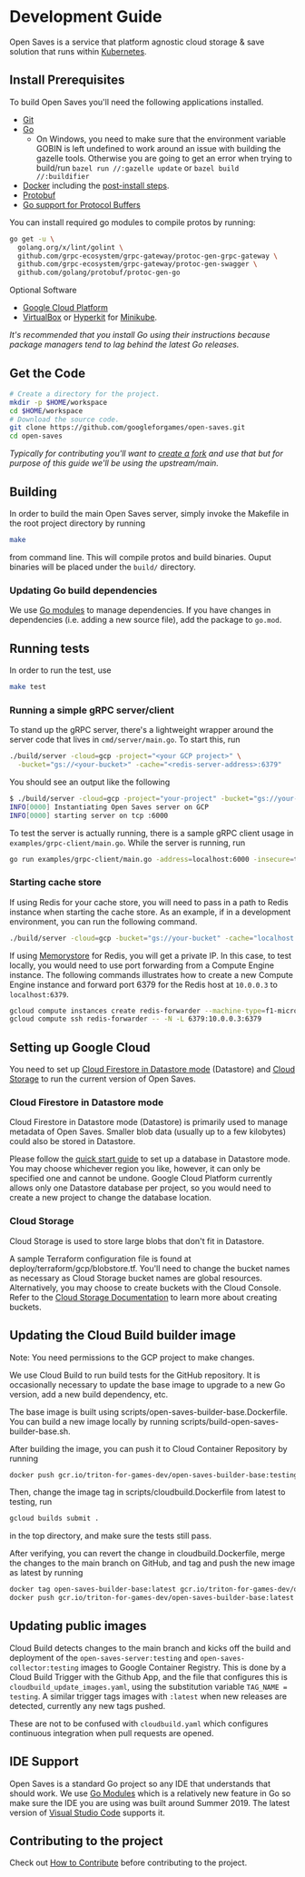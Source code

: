 # Development Guide

Open Saves is a service that platform agnostic cloud storage & save solution that
runs within [Kubernetes](https://kubernetes.io).

## Install Prerequisites

To build Open Saves you'll need the following applications installed.

- [Git](https://git-scm.com/downloads)
- [Go](https://golang.org/doc/install)
  - On Windows, you need to make sure that the environment variable GOBIN is left undefined to work around an issue with building the gazelle tools. Otherwise you are going to get an error when trying to build/run `bazel run //:gazelle update` or `bazel build //:buildifier`
- [Docker](https://docs.docker.com/install/) including the
  [post-install steps](https://docs.docker.com/install/linux/linux-postinstall/).
- [Protobuf](https://developers.google.com/protocol-buffers/docs/downloads)
- [Go support for Protocol Buffers](https://github.com/golang/protobuf)

You can install required go modules to compile protos by running:

```bash
go get -u \
  golang.org/x/lint/golint \
  github.com/grpc-ecosystem/grpc-gateway/protoc-gen-grpc-gateway \
  github.com/grpc-ecosystem/grpc-gateway/protoc-gen-swagger \
  github.com/golang/protobuf/protoc-gen-go
```

Optional Software

- [Google Cloud Platform](cloud.google.com)
- [VirtualBox](https://www.virtualbox.org/wiki/Downloads) or
  [Hyperkit](https://minikube.sigs.k8s.io/docs/reference/drivers/hyperkit/) for
  [Minikube](https://kubernetes.io/docs/tasks/tools/install-minikube/).

_It's recommended that you install Go using their instructions because package
managers tend to lag behind the latest Go releases._

## Get the Code

```bash
# Create a directory for the project.
mkdir -p $HOME/workspace
cd $HOME/workspace
# Download the source code.
git clone https://github.com/googleforgames/open-saves.git
cd open-saves
```

_Typically for contributing you'll want to
[create a fork](https://help.github.com/en/articles/fork-a-repo) and use that
but for purpose of this guide we'll be using the upstream/main._

## Building

In order to build the main Open Saves server, simply invoke the Makefile in the root project directory by running

```bash
make
```

from command line. This will compile protos and build binaries. Ouput binaries will be placed under the `build/` directory.

### Updating Go build dependencies

We use [Go modules](https://github.com/golang/go/wiki/Modules) to manage dependencies. If you have changes in dependencies (i.e. adding a new source file), add the package to `go.mod`.

## Running tests

In order to run the test, use

```bash
make test
```

### Running a simple gRPC server/client

To stand up the gRPC server, there's a lightweight wrapper around the server code
that lives in `cmd/server/main.go`. To start this, run

```bash
./build/server -cloud=gcp -project="<your GCP project>" \
  -bucket="gs://<your-bucket>" -cache="<redis-server-address>:6379"
```

You should see an output like the following

```bash
$ ./build/server -cloud=gcp -project="your-project" -bucket="gs://your-bucket" -cache="localhost:6379"
INFO[0000] Instantiating Open Saves server on GCP
INFO[0000] starting server on tcp :6000
```

To test the server is actually running, there is a sample gRPC client usage in
`examples/grpc-client/main.go`. While the server is running, run

```bash
go run examples/grpc-client/main.go -address=localhost:6000 -insecure=true
```

### Starting cache store

If using Redis for your cache store, you will need to pass in a path to Redis
instance when starting the cache store. As an example, if in a development
environment, you can run the following command.

```bash
./build/server -cloud=gcp -bucket="gs://your-bucket" -cache="localhost:6379"
```

If using [Memorystore](https://cloud.google.com/memorystore) for Redis, you will
get a private IP. In this case, to test locally, you would need to use port
forwarding from a Compute Engine instance. The following commands illustrates
how to create a new Compute Engine instance and forward port 6379 for the Redis
host at `10.0.0.3` to `localhost:6379`.

```bash
gcloud compute instances create redis-forwarder --machine-type=f1-micro
gcloud compute ssh redis-forwarder -- -N -L 6379:10.0.0.3:6379
```

## Setting up Google Cloud

You need to set up [Cloud Firestore in Datastore mode](https://cloud.google.com/datastore/docs)
(Datastore) and [Cloud Storage](https://cloud.google.com/storage) to run the
current version of Open Saves.

### Cloud Firestore in Datastore mode

Cloud Firestore in Datastore mode (Datastore) is primarily used to manage
metadata of Open Saves. Smaller blob data (usually up to a few kilobytes) could
also be stored in Datastore.

Please follow the [quick start guide](https://cloud.google.com/datastore/docs/quickstart)
to set up a database in Datastore mode. You may choose whichever region you
like, however, it can only be specified one and cannot be undone. Google Cloud
Platform currently allows only one Datastore database per project, so you
would need to create a new project to change the database location.

### Cloud Storage

Cloud Storage is used to store large blobs that don't fit in Datastore.

A sample Terraform configuration file is found at deploy/terraform/gcp/blobstore.tf.
You'll need to change the bucket names as necessary as Cloud Storage bucket names are
global resources. Alternatively, you may choose to create buckets with the Cloud Console.
Refer to the [Cloud Storage Documentation](https://cloud.google.com/storage/docs/creating-buckets)
to learn more about creating buckets.

## Updating the Cloud Build builder image

Note: You need permissions to the GCP project to make changes.

We use Cloud Build to run build tests for the GitHub repository. It is occasionally
necessary to update the base image to upgrade to a new Go version, add a new build
dependency, etc.

The base image is built using scripts/open-saves-builder-base.Dockerfile. You can build
a new image locally by running scripts/build-open-saves-builder-base.sh.

After building the image, you can push it to Cloud Container Repository by running

```bash
docker push gcr.io/triton-for-games-dev/open-saves-builder-base:testing
```

Then, change the image tag in scripts/cloudbuild.Dockerfile from latest to
testing, run

```bash
gcloud builds submit .
```

in the top directory, and make sure the tests still pass.

After verifying, you can revert the change in cloudbuild.Dockerfile, merge the
changes to the main branch on GitHub, and tag and push the new image as latest
by running

```bash
docker tag open-saves-builder-base:latest gcr.io/triton-for-games-dev/open-saves-builder-base:latest
docker push gcr.io/triton-for-games-dev/open-saves-builder-base:latest
```

## Updating public images

Cloud Build detects changes to the main branch and kicks off the build and deployment
of the `open-saves-server:testing` and `open-saves-collector:testing` images to Google
Container Registry. This is done by a Cloud Build Trigger with the Github App, and the
file that configures this is `cloudbuild_update_images.yaml`, using the substitution
variable `TAG_NAME = testing`. A similar trigger tags images with `:latest` when new
releases are detected, currently any new tags pushed.

These are not to be confused with `cloudbuild.yaml` which configures continuous
integration when pull requests are opened.

## IDE Support

Open Saves is a standard Go project so any IDE that understands that should
work. We use [Go Modules](https://github.com/golang/go/wiki/Modules) which is a
relatively new feature in Go so make sure the IDE you are using was built around
Summer 2019. The latest version of
[Visual Studio Code](https://code.visualstudio.com/download) supports it.

## Contributing to the project

Check out [How to Contribute](contributing.md) before contributing to the project.

